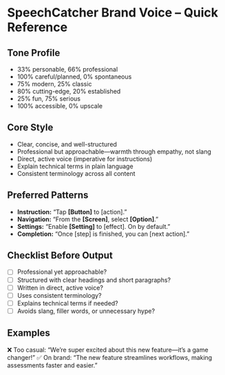 # SpeechCatcher Brand Voice – Quick Reference

## Tone Profile

- 33% personable, 66% professional
- 100% careful/planned, 0% spontaneous
- 75% modern, 25% classic
- 80% cutting-edge, 20% established
- 25% fun, 75% serious
- 100% accessible, 0% upscale

## Core Style

- Clear, concise, and well-structured
- Professional but approachable—warmth through empathy, not slang
- Direct, active voice (imperative for instructions)
- Explain technical terms in plain language
- Consistent terminology across all content

## Preferred Patterns

- **Instruction:** “Tap **\[Button]** to \[action].”
- **Navigation:** “From the **\[Screen]**, select **\[Option]**.”
- **Settings:** “Enable **\[Setting]** to \[effect]. On by default.”
- **Completion:** “Once \[step] is finished, you can \[next action].”

## Checklist Before Output

- [ ] Professional yet approachable?
- [ ] Structured with clear headings and short paragraphs?
- [ ] Written in direct, active voice?
- [ ] Uses consistent terminology?
- [ ] Explains technical terms if needed?
- [ ] Avoids slang, filler words, or unnecessary hype?

## Examples

❌ Too casual: “We’re super excited about this new feature—it’s a game changer!”
✅ On brand: “The new feature streamlines workflows, making assessments faster and easier.”
